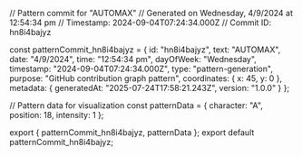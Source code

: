 // Pattern commit for "AUTOMAX"
// Generated on Wednesday, 4/9/2024 at 12:54:34 pm
// Timestamp: 2024-09-04T07:24:34.000Z
// Commit ID: hn8i4bajyz

const patternCommit_hn8i4bajyz = {
  id: "hn8i4bajyz",
  text: "AUTOMAX",
  date: "4/9/2024",
  time: "12:54:34 pm",
  dayOfWeek: "Wednesday",
  timestamp: "2024-09-04T07:24:34.000Z",
  type: "pattern-generation",
  purpose: "GitHub contribution graph pattern",
  coordinates: {
    x: 45,
    y: 0
  },
  metadata: {
    generatedAt: "2025-07-24T17:58:21.243Z",
    version: "1.0.0"
  }
};

// Pattern data for visualization
const patternData = {
  character: "A",
  position: 18,
  intensity: 1
};

export { patternCommit_hn8i4bajyz, patternData };
export default patternCommit_hn8i4bajyz;
